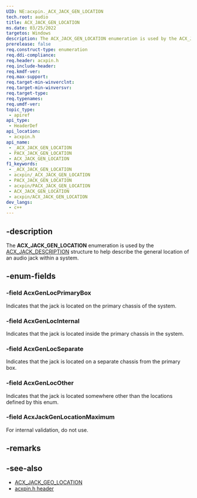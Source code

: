 ```yaml
---
UID: NE:acxpin._ACX_JACK_GEN_LOCATION
tech.root: audio
title: ACX_JACK_GEN_LOCATION
ms.date: 03/25/2022
targetos: Windows
description: The ACX_JACK_GEN_LOCATION enumeration is used by the ACX_JACK_DESCRIPTION structure to help describe the general location of an audio jack within a system.
prerelease: false
req.construct-type: enumeration
req.ddi-compliance: 
req.header: acxpin.h
req.include-header: 
req.kmdf-ver: 
req.max-support: 
req.target-min-winverclnt: 
req.target-min-winversvr: 
req.target-type: 
req.typenames: 
req.umdf-ver: 
topic_type:
 - apiref
api_type:
 - HeaderDef
api_location:
 - acxpin.h
api_name:
 - _ACX_JACK_GEN_LOCATION
 - PACX_JACK_GEN_LOCATION
 - ACX_JACK_GEN_LOCATION
f1_keywords:
 - _ACX_JACK_GEN_LOCATION
 - acxpin/_ACX_JACK_GEN_LOCATION
 - PACX_JACK_GEN_LOCATION
 - acxpin/PACX_JACK_GEN_LOCATION
 - ACX_JACK_GEN_LOCATION
 - acxpin/ACX_JACK_GEN_LOCATION
dev_langs:
 - c++
---
```


## -description

The **ACX_JACK_GEN_LOCATION** enumeration is used by the [ACX_JACK_DESCRIPTION](ns-acxpin-acx_jack_description.md) structure to help describe the general location of an audio jack within a system.

## -enum-fields

### -field AcxGenLocPrimaryBox

Indicates that the jack is located on the primary chassis of the system.

### -field AcxGenLocInternal

Indicates that the jack is located inside the primary chassis in the system.

### -field AcxGenLocSeparate

Indicates that the jack is located on a separate chassis from the primary box.

### -field AcxGenLocOther

Indicates that the jack is located somewhere other than the locations defined by this enum.

### -field AcxJackGenLocationMaximum

For internal validation, do not use.

## -remarks

## -see-also

- [ACX_JACK_GEO_LOCATION](ne-acxpin-acx_jack_geo_location.md)
- [acxpin.h header](index.md)
 

